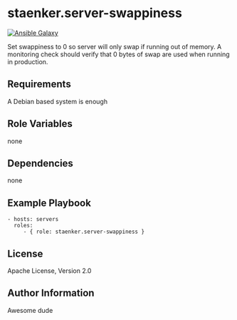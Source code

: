 staenker.server-swappiness
=========
[![Ansible Galaxy](http://img.shields.io/badge/AnsibleGalaxy-staenker.server--swappiness-blue.svg?style=flat)](https://galaxy.ansible.com/list#/roles/2117)

Set swappiness to 0 so server will only swap if running out of memory. A
monitoring check should verify that 0 bytes of swap are used when running
in production.

Requirements
------------

A Debian based system is enough

Role Variables
--------------

none

Dependencies
------------

none

Example Playbook
----------------

    - hosts: servers
      roles:
         - { role: staenker.server-swappiness }

License
-------

Apache License, Version 2.0

Author Information
------------------

Awesome dude
